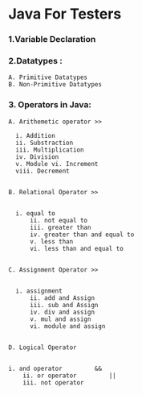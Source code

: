 # Java For Testers

### 1.Variable Declaration
### 2.Datatypes :
    A. Primitive Datatypes
    B. Non-Primitive Datatypes

### 3. Operators in Java:
    A. Arithemetic operator >>

      i. Addition 
      ii. Substraction 
      iii. Multiplication	
      iv. Division 
      v. Module vi. Increment	
      viii. Decrement		


    B. Relational Operator >>


      i. equal to 						
		  ii. not equal to	
		  iii. greater than		
		  iv. greater than and equal to	
		  v. less than						
		  vi. less than and equal to	


    C. Assignment Operator >>


      i. assignment 					
		  ii. add and Assign			
		  iii. sub and Assign						
		  iv. div and assign				
		  v. mul and assign				
		  vi. module and assign			


    D. Logical Operator


    i. and operator			&&
		ii. or operator			||
		iii. not operator


